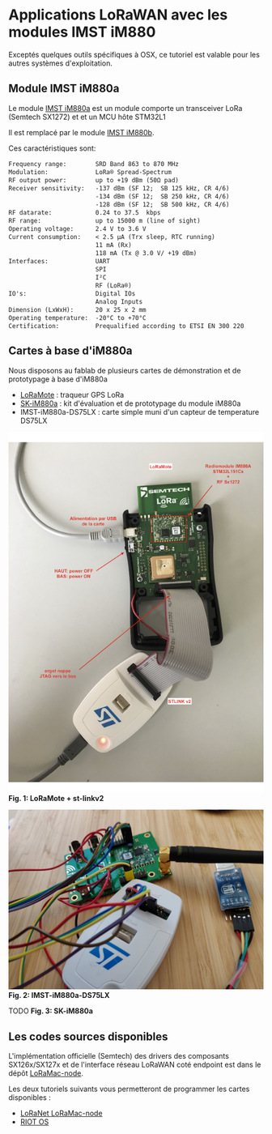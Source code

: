 # Applications LoRaWAN avec les modules IMST iM880

Exceptés quelques outils spécifiques à OSX, ce tutoriel est valable pour les autres systèmes d'exploitation. 

## Module IMST iM880a

Le module [IMST iM880a](https://wireless-solutions.de/products/discontinued-products/im880a.html) est un module comporte un transceiver LoRa (Semtech SX1272) et et un MCU hôte STM32L1

Il est remplacé par le module [IMST iM880b](https://wireless-solutions.de/products/radiomodules/im880b-l).

Ces caractéristiques sont:

    Frequency range: 	    SRD Band 863 to 870 MHz
    Modulation: 	        LoRa® Spread-Spectrum
    RF output power: 	    up to +19 dBm (50Ω pad)
    Receiver sensitivity: 	-137 dBm (SF 12;  SB 125 kHz, CR 4/6)
                            -134 dBm (SF 12;  SB 250 kHz, CR 4/6)
                            -128 dBm (SF 12;  SB 500 kHz, CR 4/6)
    RF datarate: 	        0.24 to 37.5  kbps
    RF range: 	            up to 15000 m (line of sight)
    Operating voltage: 	    2.4 V to 3.6 V
    Current consumption: 	< 2.5 μA (Trx sleep, RTC running)
                            11 mA (Rx)
                            118 mA (Tx @ 3.0 V/ +19 dBm)
    Interfaces: 	        UART
                            SPI
                            I²C
                            RF (LoRa®)
    IO's: 	                Digital IOs
                            Analog Inputs
    Dimension (LxWxH): 	    20 x 25 x 2 mm
    Operating temperature: 	-20°C to +70°C
    Certification: 	        Prequalified according to ETSI EN 300 220

## Cartes à base d'iM880a

Nous disposons au fablab de plusieurs cartes de démonstration et de prototypage à base d'iM880a

* [LoRaMote]() : traqueur GPS LoRa
* [SK-iM880a]() : kit d'évaluation et de prototypage du module iM880a
* IMST-iM880a-DS75LX : carte simple muni d'un capteur de temperature DS75LX

![LoRaMote+st-linkv2](./figs/LoRaMote+st-linkv2.png)  
**Fig. 1: LoRaMote + st-linkv2**

![IMST-iM880a-DS75LX](./figs/im880a-ds75lx.jpg)  
**Fig. 2: IMST-iM880a-DS75LX**

TODO
**Fig. 3: SK-iM880a**

## Les codes sources disponibles

L'implémentation officielle (Semtech) des drivers des composants SX126x/SX127x et de l'interface réseau LoRaWAN coté endpoint est dans le dépôt [LoRaMac-node](https://github.com/Lora-net/LoRaMac-node).

Les deux tutoriels suivants vous permetteront de programmer les cartes disponibles : 
* [LoRaNet LoRaMac-node](loramac-node.md)
* [RIOT OS](riot.md)
